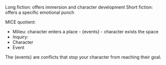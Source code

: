 Long fiction: offers immersion and character development
Short fiction: offers a specific emotional punch

MICE quotient:
- Milieu: character enters a place - {events} - character exists the space
- Inquiry: 
- Character
- Event

The {events} are conflicts that stop your character from reaching their goal. 